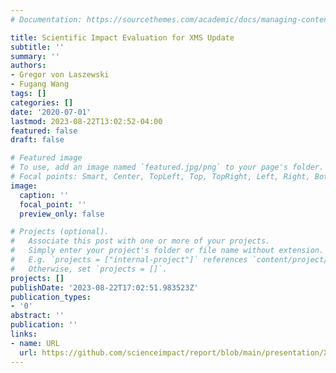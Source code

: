 ```yaml
---
# Documentation: https://sourcethemes.com/academic/docs/managing-content/

title: Scientific Impact Evaluation for XMS Update
subtitle: ''
summary: ''
authors:
- Gregor von Laszewski
- Fugang Wang
tags: []
categories: []
date: '2020-07-01'
lastmod: 2023-08-22T13:02:52-04:00
featured: false
draft: false

# Featured image
# To use, add an image named `featured.jpg/png` to your page's folder.
# Focal points: Smart, Center, TopLeft, Top, TopRight, Left, Right, BottomLeft, Bottom, BottomRight.
image:
  caption: ''
  focal_point: ''
  preview_only: false

# Projects (optional).
#   Associate this post with one or more of your projects.
#   Simply enter your project's folder or file name without extension.
#   E.g. `projects = ["internal-project"]` references `content/project/deep-learning/index.md`.
#   Otherwise, set `projects = []`.
projects: []
publishDate: '2023-08-22T17:02:51.983523Z'
publication_types:
- '0'
abstract: ''
publication: ''
links:
- name: URL
  url: https://github.com/scienceimpact/report/blob/main/presentation/XMS Sciimp UAB2020.pptx
---
```

